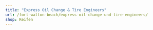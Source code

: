 ```yaml
---
title: "Express Oil Change & Tire Engineers"
url: /fort-walton-beach/express-oil-change-und-tire-engineers/
shop: Reifen
---
```

